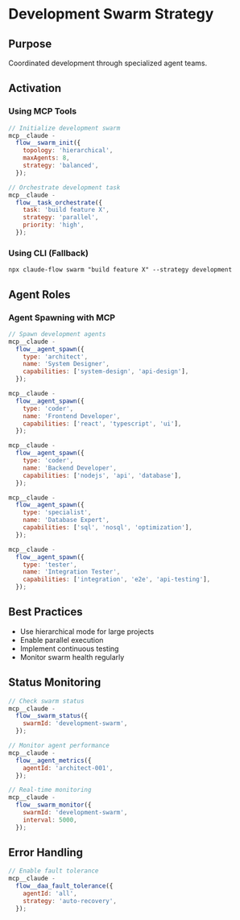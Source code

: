 # Development Swarm Strategy

## Purpose

Coordinated development through specialized agent teams.

## Activation

### Using MCP Tools

```javascript
// Initialize development swarm
mcp__claude -
  flow__swarm_init({
    topology: 'hierarchical',
    maxAgents: 8,
    strategy: 'balanced',
  });

// Orchestrate development task
mcp__claude -
  flow__task_orchestrate({
    task: 'build feature X',
    strategy: 'parallel',
    priority: 'high',
  });
```

### Using CLI (Fallback)

`npx claude-flow swarm "build feature X" --strategy development`

## Agent Roles

### Agent Spawning with MCP

```javascript
// Spawn development agents
mcp__claude -
  flow__agent_spawn({
    type: 'architect',
    name: 'System Designer',
    capabilities: ['system-design', 'api-design'],
  });

mcp__claude -
  flow__agent_spawn({
    type: 'coder',
    name: 'Frontend Developer',
    capabilities: ['react', 'typescript', 'ui'],
  });

mcp__claude -
  flow__agent_spawn({
    type: 'coder',
    name: 'Backend Developer',
    capabilities: ['nodejs', 'api', 'database'],
  });

mcp__claude -
  flow__agent_spawn({
    type: 'specialist',
    name: 'Database Expert',
    capabilities: ['sql', 'nosql', 'optimization'],
  });

mcp__claude -
  flow__agent_spawn({
    type: 'tester',
    name: 'Integration Tester',
    capabilities: ['integration', 'e2e', 'api-testing'],
  });
```

## Best Practices

- Use hierarchical mode for large projects
- Enable parallel execution
- Implement continuous testing
- Monitor swarm health regularly

## Status Monitoring

```javascript
// Check swarm status
mcp__claude -
  flow__swarm_status({
    swarmId: 'development-swarm',
  });

// Monitor agent performance
mcp__claude -
  flow__agent_metrics({
    agentId: 'architect-001',
  });

// Real-time monitoring
mcp__claude -
  flow__swarm_monitor({
    swarmId: 'development-swarm',
    interval: 5000,
  });
```

## Error Handling

```javascript
// Enable fault tolerance
mcp__claude -
  flow__daa_fault_tolerance({
    agentId: 'all',
    strategy: 'auto-recovery',
  });
```
